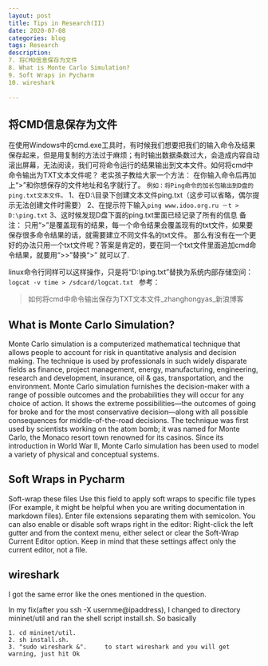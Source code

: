 ```yaml
---
layout: post
title: Tips in Research(II)
date: 2020-07-08
categories: blog
tags: Research
description:
7. 将CMD信息保存为文件
8. What is Monte Carlo Simulation?
9. Soft Wraps in Pycharm
10. wireshark
 
---
```




## 将CMD信息保存为文件
在使用Windows中的cmd.exe工具时，有时候我们想要把我们的输入命令及结果保存起来，但是用复制的方法过于麻烦；有时输出数据条数过大，会造成内容自动滚出屏幕，无法阅读，我们可将命令运行的结果输出到文本文件。如何将cmd中命令输出为TXT文本文件呢？
老实孩子教给大家一个方法：
在你输入命令后再加上“>”和你想保存的文件地址和名字就行了。
`例如：将Ping命令的加长包输出到D盘的ping.txt文本文件。`
1、在D:\目录下创建文本文件ping.txt（这步可以省略，偶尔提示无法创建文件时需要）
2、在提示符下输入`ping www.idoo.org.ru －t > D:\ping.txt`
3、这时候发现D盘下面的ping.txt里面已经记录了所有的信息
备注：
只用“>”是覆盖现有的结果，每一个命令结果会覆盖现有的txt文件，如果要保存很多命令结果的话，就需要建立不同文件名的txt文件。
那么有没有在一个更好的办法只用一个txt文件呢？答案是肯定的，要在同一个txt文件里面追加cmd命令结果，就要用“>>”替换“>” 就可以了.
 
linux命令行同样可以这样操作，只是将“D:\ping.txt”替换为系统内部存储空间：
`logcat -v time > /sdcard/logcat.txt
 `
参考：
>如何将cmd中命令输出保存为TXT文本文件_zhanghongyas_新浪博客

## What is Monte Carlo Simulation?
Monte Carlo simulation is a computerized mathematical technique that allows people to account for risk in quantitative analysis and decision making. The technique is used by professionals in such widely disparate fields as finance, project management, energy, manufacturing, engineering, research and development, insurance, oil & gas, transportation, and the environment.
Monte Carlo simulation furnishes the decision-maker with a range of possible outcomes and the probabilities they will occur for any choice of action. It shows the extreme possibilities—the outcomes of going for broke and for the most conservative decision—along with all possible consequences for middle-of-the-road decisions.
The technique was first used by scientists working on the atom bomb; it was named for Monte Carlo, the Monaco resort town renowned for its casinos. Since its introduction in World War II, Monte Carlo simulation has been used to model a variety of physical and conceptual systems.

## Soft Wraps in Pycharm

Soft-wrap these files
Use this field to apply soft wraps to specific file types (For example, it might be helpful when you are writing documentation in markdown files). Enter file extensions separating them with semicolon.
You can also enable or disable soft wraps right in the editor:
Right-click the left gutter and from the context menu, either select or clear the Soft-Wrap Current Editor option. Keep in mind that these settings affect only the current editor, not a file.

## wireshark

I got the same error like the ones mentioned in the question. 

In my fix(after you ssh -X usernme@ipaddress), I changed to directory mininet/util and ran the shell script install.sh. So basically 
```
1. cd mininet/util.   
2. sh install.sh.     
3. "sudo wireshark &".     to start wireshark and you will get warning, just hit Ok
```